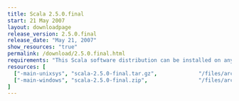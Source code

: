```yaml
---
title: Scala 2.5.0.final
start: 21 May 2007
layout: downloadpage
release_version: 2.5.0.final
release_date: "May 21, 2007"
show_resources: "true"
permalink: /download/2.5.0.final.html
requirements: "This Scala software distribution can be installed on any Unix-like or Windows system. It requires the Java runtime version 1.6 or 1.7."
resources: [
  ["-main-unixsys", "scala-2.5.0-final.tar.gz",             "/files/archive/scala-2.5.0-final.tar.gz",                "Mac OS X, Unix, Cygwin",  "12 MB"],
  ["-main-windows", "scala-2.5.0-final.zip",                "/files/archive/scala-2.5.0-final.zip",                   "Windows",                 "13 MB"]
]
---
```




